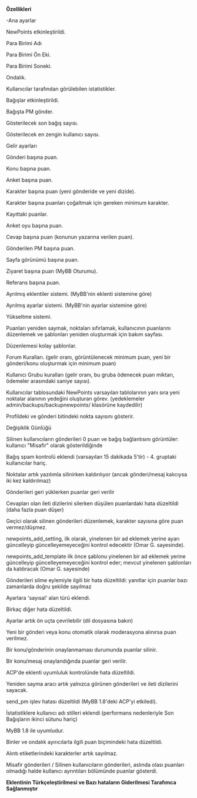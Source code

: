 **Özellikleri**

-Ana ayarlar

NewPoints etkinleştirildi.

Para Birimi Adı

Para Birimi Ön Eki.

Para Birimi Soneki.

Ondalık.

Kullanıcılar tarafından görülebilen istatistikler.

Bağışlar etkinleştirildi.

Bağışta PM gönder.

Gösterilecek son bağış sayısı.

Gösterilecek en zengin kullanıcı sayısı.

Gelir ayarları

Gönderi başına puan.

Konu başına puan.

Anket başına puan.

Karakter başına puan (yeni gönderide ve yeni dizide).

Karakter başına puanları çoğaltmak için gereken minimum karakter.

Kayıttaki puanlar.

Anket oyu başına puan.

Cevap başına puan (konunun yazarına verilen puan).

Gönderilen PM başına puan.

Sayfa görünümü başına puan.

Ziyaret başına puan (MyBB Oturumu).

Referans başına puan.

Ayrılmış eklentiler sistemi. (MyBB'nin eklenti sistemine göre)

Ayrılmış ayarlar sistemi. (MyBB'nin ayarlar sistemine göre)

Yükseltme sistemi.

Puanları yeniden saymak, noktaları sıfırlamak, kullanıcının puanlarını düzenlemek ve şablonları yeniden oluşturmak için bakım sayfası.

Düzenlemesi kolay şablonlar.

Forum Kuralları. (gelir oranı, görüntülenecek minimum puan, yeni bir gönderi/konu oluşturmak için minimum puan)

Kullanıcı Grubu kuralları (gelir oranı, bu gruba ödenecek puan miktarı, ödemeler arasındaki saniye sayısı).

Kullanıcılar tablosundaki NewPoints varsayılan tablolarının yanı sıra yeni noktalar alanının yedeğini oluşturan görev. (yedeklemeler admin/backups/backupnewpoints/ klasörüne kaydedilir)

Profildeki ve gönderi bitindeki nokta sayısını gösterir.

Değişiklik Günlüğü

Silinen kullanıcıların gönderileri 0 puan ve bağış bağlantısını görüntüler: kullanıcı "Misafir" olarak gösterildiğinde

Bağış spam kontrolü eklendi (varsayılan 15 dakikada 5'tir) - 4. gruptaki kullanıcılar hariç.

Noktalar artık yazılımla silinirken kaldırılıyor (ancak gönderi/mesaj kalıcıysa iki kez kaldırılmaz)

Gönderileri geri yüklerken puanlar geri verilir

Cevapları olan ileti dizilerini silerken düşülen puanlardaki hata düzeltildi (daha fazla puan düşer)

Geçici olarak silinen gönderileri düzenlemek, karakter sayısına göre puan vermez/düşmez.

newpoints_add_setting, ilk olarak, yinelenen bir ad eklemek yerine ayarı güncelleyip güncelleyemeyeceğini kontrol edecektir (Omar G. sayesinde).

newpoints_add_template ilk önce şablonu yinelenen bir ad eklemek yerine güncelleyip güncelleyemeyeceğini kontrol eder; mevcut yinelenen şablonları da kaldıracak (Omar G. sayesinde)

Gönderileri silme eylemiyle ilgili bir hata düzeltildi: yanıtlar için puanlar bazı zamanlarda doğru şekilde sayılmaz

Ayarlara 'sayısal' alan türü eklendi.

Birkaç diğer hata düzeltildi.

Ayarlar artık ön uçta çevrilebilir (dil dosyasına bakın)

Yeni bir gönderi veya konu otomatik olarak moderasyona alınırsa puan verilmez.

Bir konu/gönderinin onaylanmaması durumunda puanlar silinir.

Bir konu/mesaj onaylandığında puanlar geri verilir.

ACP'de eklenti uyumluluk kontrolünde hata düzeltildi.

Yeniden sayma aracı artık yalnızca görünen gönderileri ve ileti dizilerini sayacak.

send_pm işlev hatası düzeltildi (MyBB 1.8'deki ACP'yi etkiledi).

İstatistiklere kullanıcı adı stilleri eklendi (performans nedenleriyle Son Bağışların ikinci sütunu hariç)

MyBB 1.8 ile uyumludur.

Binler ve ondalık ayırıcılarla ilgili puan biçimindeki hata düzeltildi.

Alıntı etiketlerindeki karakterler artık sayılmaz.

Misafir gönderileri / Silinen kullanıcıların gönderileri, aslında olası puanları olmadığı halde kullanıcı ayrıntıları bölümünde puanlar gösterdi.

**Eklentinin Türkçeleştirilmesi ve Bazı hataların Giderilmesi Tarafımca Sağlanmıştır**

